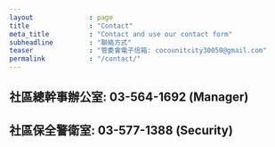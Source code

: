 ```yaml
---
layout              : page
title               : "Contact"
meta_title          : "Contact and use our contact form"
subheadline         : "聯絡方式"
teaser              : "管委會電子信箱: cocounitcity30050@gmail.com"
permalink           : "/contact/"
---
```


## 社區總幹事辦公室: 03-564-1692 (Manager)

## 社區保全警衛室: 03-577-1388 (Security)

